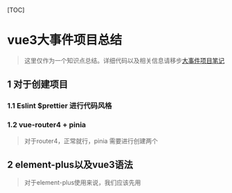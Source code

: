 [TOC]

# vue3大事件项目总结

> 这里仅作为一个知识点总结。详细代码以及相关信息请移步[大事件项目笔记](大事件管理系统.md)





## 1 对于创建项目

### 1.1 Eslint $prettier 进行代码风格

> 

### 1.2 vue-router4 + pinia

> 对于router4，正常就行，pinia 需要进行创建两个





## 2 element-plus以及vue3语法

> 对于element-plus使用来说，我们应该先用<template>中的代码，js代码应该自己书写，而不是完全使用

### 2.1 ElMessageBox使用&&表格

#### 2.1.1 ElMessageBox使用

> 对于这个，这个可以使用在js中，是个比较新颖的写法
> ```
> const onCommand = async (command) => {
>   if (command === 'logout') {
>     await ElMessageBox.confirm('你确认退出大事件吗？', '温馨提示', {
>       type: 'warning',
>       confirmButtonText: '确认',
>       cancelButtonText: '取消'
>     })
>     userStore.removeToken()
>     userStore.setUser({})
>     router.push(`/login`)
>   } else {
>     router.push(`/user/${command}`)
>   }
> }
> ```
>
> 这个ElMessageBox就写在了js中，可以学习一下。



#### 2.1.2 表格

> 这里表格是通过 `slot` 可以获取到 row, column, $index 和 store（table 内部的状态管理）的数据，用法参考 demo。

- el-table 表格动态渲染

```jsx
<el-table :data="channelList" style="width: 100%">
  <el-table-column label="序号" width="100" type="index"> </el-table-column>
  <el-table-column label="分类名称" prop="cate_name"></el-table-column>
  <el-table-column label="分类别名" prop="cate_alias"></el-table-column>
  <el-table-column label="操作" width="100">
    <template #default="{ row }">
      <el-button
        :icon="Edit"
        circle
        plain
        type="primary"
        @click="onEditChannel(row)"
      ></el-button>
      <el-button
        :icon="Delete"
        circle
        plain
        type="danger"
        @click="onDelChannel(row)"
      ></el-button>
    </template>
  </el-table-column>
  <template #empty>
    <el-empty description="没有数据" />
  </template>
</el-table>


const onEditChannel = (row) => {
  console.log(row)
}
const onDelChannel = (row) => {
  console.log(row)
}
```



### 2.2 PageContainer封装组件

> 这个封装到components下的组件应该详细看看，这个非常好
>
> 利用<slot>来进行父子间传递文中有相应代码

对于这个文件有三个注意点：

- props 定制标题
- 默认插槽 default 定制内容主体
- 具名插槽 extra  定制头部右侧额外的按钮



### 2.3 父子间传递 封装组件相关的（数据）

#### 2.3.1对于表单类的，我们可以需要打开弹出层的设定一个open方法

步骤：

1. 组件向外暴露一个open方法：

```
const open = async (row) => {
  dialogVisible.value = true
  console.log(row)
}

defineExpose({
  open
})
```

2. 通过ref绑定

```jsx
const dialog = ref()

<!-- 弹窗 -->
<channel-edit ref="dialog"></channel-edit>
```

3. 调用方法进行显示窗

```jsx
const onAddChannel = () => {
  dialog.value.open({})
}
const onEditChannel = (row) => {
  dialog.value.open(row)
}
```



#### 2.3.2 组件提交提醒父组件

> 这里直接提代码了

3. 通知父组件进行回显

```jsx
const emit = defineEmits(['success'])

const onSubmit = async () => {
  ...
  emit('success')
}
```

4. 父组件监听 success 事件，进行调用回显

```jsx
<channel-edit ref="dialog" @success="onSuccess"></channel-edit>

const onSuccess = () => {
  getChannelList()
}
```



#### 2.3.3 组件中v-model

> 使用场景： 在子组件中修改数据需要父组件一起响应的，例如下拉框这个组件
>
> 前提：vue3中的v-model是:modelValue 和 @update:modelValue  的简写
> 这里也可以直接使用vue3.3的一个defineModel

1. 在子组件中script中定义defineprops和emit

```
defineProps({
  modelValue: {
    type: [Number, String]
  }
})

const emit = defineEmits(['update:modelValue'])
```



1. 在子组件中的<template>中使用

````
    :modelValue="modelValue"
    @update:modelValue="emit('update:modelValue', $event)"
  >
````

3. 调用接口，动态渲染下拉分类，设计成 v-model 的使用方式

```jsx
<script setup>
import { artGetChannelsService } from '@/api/article'
import { ref } from 'vue'

defineProps({
  modelValue: {
    type: [Number, String]
  }
})

const emit = defineEmits(['update:modelValue'])
const channelList = ref([])
const getChannelList = async () => {
  const res = await artGetChannelsService()
  channelList.value = res.data.data
}
getChannelList()
</script>
<template>
  <el-select
    :modelValue="modelValue"
    @update:modelValue="emit('update:modelValue', $event)"
  >
    <el-option
      v-for="channel in channelList"
      :key="channel.id"
      :label="channel.cate_name"
      :value="channel.id"
    ></el-option>
  </el-select>
</template>
```

4. 父组件定义参数绑定

```jsx
const params = ref({
  pagenum: 1,
  pagesize: 5,
  cate_id: '',
  state: ''
})

<channel-select v-model="params.cate_id"></channel-select>
```



### 2.4 上传文件

> 这里可以直接看讲解：
> 有两种上传图片的方式，第一种是在点击上传图片就将图片上传到阿里oss中，然后后端返回一个图片链接
>
> 第二种是在提交表单的时候进行上传图片
>
> 这里使用的是第二种

1. 关闭自动上传，准备结构

```jsx
import { Plus } from '@element-plus/icons-vue'

<el-upload
  class="avatar-uploader"
  :auto-upload="false"
  :show-file-list="false"
  :on-change="onUploadFile"
>
  <img v-if="imgUrl" :src="imgUrl" class="avatar" />
  <el-icon v-else class="avatar-uploader-icon"><Plus /></el-icon>
</el-upload>
```

2. 准备数据 和 选择图片的处理逻辑

```jsx
const imgUrl = ref('')
const onUploadFile = (uploadFile) => {
  imgUrl.value = URL.createObjectURL(uploadFile.raw)
  formModel.value.cover_img = uploadFile.raw
}
```

> 语法： 这里的URL.createObjectURL(文件对象) 这基于本地预览地址来预览



### 2.5 富文本编辑器 [ vue-quill ]

官网地址：https://vueup.github.io/vue-quill/

1. 安装包

```js
pnpm add @vueup/vue-quill@latest
```

2. 注册成局部组件

```jsx
import { QuillEditor } from '@vueup/vue-quill'
import '@vueup/vue-quill/dist/vue-quill.snow.css'
```

3. 页面中使用绑定

```jsx
<div class="editor">
  <quill-editor
    theme="snow"
    v-model:content="formModel.content"
    contentType="html"
  >
  </quill-editor>
</div>
```

4. 样式美化

```jsx
.editor {
  width: 100%;
  :deep(.ql-editor) {
    min-height: 200px;
  }
}
```



### 2.6 formData() 类型的使用，提交文件上传数据

```
const onPublish = async (state) => {
  // 将已发布还是草稿状态，存入 state
  formModel.value.state = state

  // 转换 formData 数据
  const fd = new FormData()
  for (let key in formModel.value) {
    fd.append(key, formModel.value[key])
  }

  if (formModel.value.id) {
    console.log('编辑操作')
  } else {
    // 添加请求
    await artPublishService(fd)
    ElMessage.success('添加成功')
    visibleDrawer.value = false
    emit('success', 'add')
  }
}
```







## 3 关于前端api写法

可以看这篇文章，什么时候使用data什么时候使用params

[axios 传递参数的方式(data 与 params 的区别)_axios data_twinkle||cll的博客-CSDN博客](https://blog.csdn.net/qq_41499782/article/details/118916901)



这里需要增加的一个是：

前端添加一个params的时候，我们请求体中的属性的值是null的时候，此时不会将此属性添加到params中，

例如：

```
const articlelist = async () =>{
  const params ={
    pageNum:pageNum.value,
    pagesize: pagesize.value,
    //如果为空字符串，可以这样写
    categoryId:categoryId.value ？ categoryId.value :null,
    state: state.value ? state.value :null
  }
const result = await articleListService(paralis);



export const articleListService =(params) =>{
return request.get（url:/article',config:{params})
}

```

> 这里如果categoryId是null的情况下，此时url中不含categoryId这个参数，如果是''的话，此时url含有这个参数。
>
> js中 空字符串''、 0、 都是false
